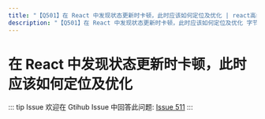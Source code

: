 ```yaml
---
title: "【Q501】在 React 中发现状态更新时卡顿，此时应该如何定位及优化 | react高频面试题"
description: "【Q501】在 React 中发现状态更新时卡顿，此时应该如何定位及优化 字节跳动面试题、阿里腾讯面试题、美团小米面试题。"
---
```


# 在 React 中发现状态更新时卡顿，此时应该如何定位及优化

::: tip Issue
欢迎在 Gtihub Issue 中回答此问题: [Issue 511](https://github.com/shfshanyue/Daily-Question/issues/511)
:::

